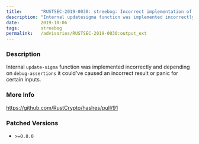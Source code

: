 ```yaml
---
title:       "RUSTSEC-2019-0030: streebog: Incorrect implementation of the Streebog hash functions"
description: "Internal updatesigma function was implemented incorrectly and depending on debugassertions it couldve caused an incorrect result or panic for certain inputs."
date:        2019-10-06
tags:        streebog
permalink:   /advisories/RUSTSEC-2019-0030:output_ext
---
```


### Description

Internal `update-sigma` function was implemented incorrectly and depending on
`debug-assertions` it could've caused an incorrect result or panic for certain
inputs.

### More Info

<https://github.com/RustCrypto/hashes/pull/91>

### Patched Versions

- `>=0.8.0`


